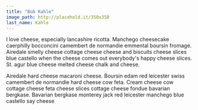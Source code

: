 ```yaml
---
title: "Bob Kahle"
image_path: http://placehold.it/350x350
last_name: Kahle
---
```


I love cheese, especially lancashire ricotta. Manchego cheesecake caerphilly bocconcini camembert de normandie emmental boursin fromage. Airedale smelly cheese cottage cheese cheese and biscuits cheese slices blue castello when the cheese comes out everybody's happy cheese slices. St. agur blue cheese melted cheese chalk and cheese.

Airedale hard cheese macaroni cheese. Boursin edam red leicester swiss camembert de normandie hard cheese cow feta. Cream cheese cow cottage cheese feta cheese slices cottage cheese fondue bavarian bergkase. Bavarian bergkase monterey jack red leicester manchego blue castello say cheese
